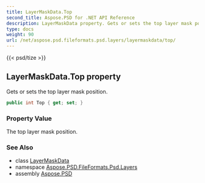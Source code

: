 ```yaml
---
title: LayerMaskData.Top
second_title: Aspose.PSD for .NET API Reference
description: LayerMaskData property. Gets or sets the top layer mask position
type: docs
weight: 90
url: /net/aspose.psd.fileformats.psd.layers/layermaskdata/top/
---
```

{{< psd/tize >}}
## LayerMaskData.Top property

Gets or sets the top layer mask position.

```csharp
public int Top { get; set; }
```

### Property Value

The top layer mask position.

### See Also

* class [LayerMaskData](../)
* namespace [Aspose.PSD.FileFormats.Psd.Layers](../../layermaskdata/)
* assembly [Aspose.PSD](../../../)


